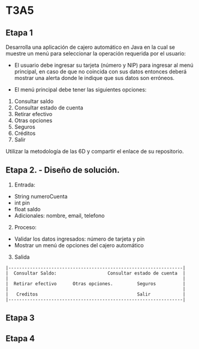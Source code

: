 # T3A5

## Etapa 1 
Desarrolla una aplicación de cajero automático en Java en la cual se muestre un menú para seleccionar la operación requerida por el usuario:
- El usuario debe ingresar su tarjeta (número y NIP) para ingresar al menú principal, en caso de que no coincida con sus datos entonces deberá mostrar una alerta donde le indique que sus datos son erróneos.

- El menú principal debe tener las siguientes opciones:

1. Consultar saldo
2. Consultar estado de cuenta
3. Retirar efectivo
4. Otras opciones
1. Seguros
2. Créditos
3. Salir

Utilizar la metodología de las 6D y compartir el enlace de su repositorio.

## Etapa 2. - Diseño de solución.

1. Entrada:
- String numeroCuenta
- int pin
- float saldo
- Adicionales: nombre, email, telefono

2. Proceso:
- Validar los datos ingresados: número de tarjeta y pin 
- Mostrar un menú de opciones del cajero automático 

3. Salida
~~~
|-----------------------------------------------------------------|
|  Consultar Saldo:                   Consultar estado de cuenta  |   
|                                                                 |          
|  Retirar efectivo      Otras opciones.         Seguros          |
|                                                                 |
|   Creditos                                     Salir            |
|-----------------------------------------------------------------|
~~~

## Etapa 3

## Etapa 4
